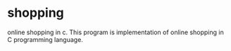 # shopping
online shopping in c.
This program is implementation of online shopping in C programming language.
